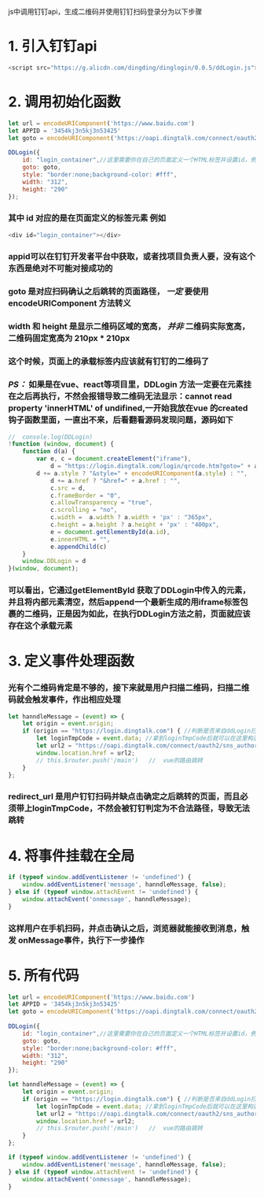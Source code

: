 js中调用钉钉api，生成二维码并使用钉钉扫码登录分为以下步骤

# 1.   引入钉钉api
```javascript
<script src="https://g.alicdn.com/dingding/dinglogin/0.0.5/ddLogin.js"></script>
```

# 2.   调用初始化函数
```javascript
let url = encodeURIComponent('https://www.baidu.com')
let APPID = '3454kj3n5kj3n53425'
let goto = encodeURIComponent('https://oapi.dingtalk.com/connect/oauth2/sns_authorize?appid='+APPID+'&response_type=code&scope=snsapi_login&state=STATE&redirect_uri=' + url)
			
DDLogin({
    id: "login_container",//这里需要你在自己的页面定义一个HTML标签并设置id，例如<div id="login_container"></div>或<span id="login_container"></span>
    goto: goto, 
    style: "border:none;background-color: #fff",
    width: "312",
    height: "290"
});
```
### 其中 **id** 对应的是在页面定义的标签元素 例如
```javascript
<div id="login_container"></div>
```
### **appid**可以在钉钉开发者平台中获取，或者找项目负责人要，没有这个东西是绝对不可能对接成功的

### **goto**  是对应扫码确认之后跳转的页面路径， *一定* 要使用 encodeURIComponent 方法转义

### **width** 和 **height** 是显示二维码区域的宽高， *并非* 二维码实际宽高， 二维码固定宽高为 210px * 210px

### 这个时候，页面上的承载标签内应该就有钉钉的二维码了

### *PS：* 如果是在vue、react等项目里，DDLogin 方法一定要在元素挂在之后再执行，不然会报错导致二维码无法显示：cannot read property 'innerHTML' of undifined,一开始我放在vue 的created钩子函数里面，一直出不来，后看翻看源码发现问题，源码如下
```javascript
//  console.log(DDLogin)
!function (window, document) {
    function d(a) {
        var e, c = document.createElement("iframe"),
            d = "https://login.dingtalk.com/login/qrcode.htm?goto=" + a.goto ;
        d += a.style ? "&style=" + encodeURIComponent(a.style) : "",
            d += a.href ? "&href=" + a.href : "",
            c.src = d,
            c.frameBorder = "0",
            c.allowTransparency = "true",
            c.scrolling = "no",
            c.width =  a.width ? a.width + 'px' : "365px",
            c.height = a.height ? a.height + 'px' : "400px",
            e = document.getElementById(a.id),
            e.innerHTML = "",
            e.appendChild(c)
    }
    window.DDLogin = d
}(window, document);
```

### 可以看出，它通过getElementById 获取了DDLogin中传入的元素，并且将内部元素清空，然后append一个最新生成的用iframe标签包裹的二维码，正是因为如此，在执行DDLogin方法之前，页面就应该存在这个承载元素

# 3.    定义事件处理函数
### 光有个二维码肯定是不够的，接下来就是用户扫描二维码，扫描二维码就会触发事件，作出相应处理
```javascript
let hanndleMessage = (event) => {
    let origin = event.origin;
    if (origin == "https://login.dingtalk.com") { //判断是否来自ddLogin扫码事件。
        let loginTmpCode = event.data; //拿到loginTmpCode后就可以在这里构造跳转链接进行跳转了
        let url2 = "https://oapi.dingtalk.com/connect/oauth2/sns_authorize?appid=dingoagmeinihj4esvxigq&response_type=code&scope=snsapi_login&state=STATE&redirect_url=" + url + "&loginTmpCode=" + loginTmpCode
        window.location.href = url2;
        // this.$router.push('/main')   //  vue的路由跳转
    }
};
```
### redirect_url 是用户钉钉扫码并缺点击确定之后跳转的页面，而且必须带上loginTmpCode，不然会被钉钉判定为不合法路径，导致无法跳转

#   4.  将事件挂载在全局
```javascript
if (typeof window.addEventListener != 'undefined') {
    window.addEventListener('message', hanndleMessage, false);
} else if (typeof window.attachEvent != 'undefined') {
    window.attachEvent('onmessage', hanndleMessage);
}
```

### 这样用户在手机扫码，并点击确认之后，浏览器就能接收到消息，触发 onMessage事件，执行下一步操作
#   5.  所有代码
```javascript
let url = encodeURIComponent('https://www.baidu.com')
let APPID = '3454kj3n5kj3n53425'
let goto = encodeURIComponent('https://oapi.dingtalk.com/connect/oauth2/sns_authorize?appid='+APPID+'&response_type=code&scope=snsapi_login&state=STATE&redirect_uri=' + url)
			
DDLogin({
    id: "login_container",//这里需要你在自己的页面定义一个HTML标签并设置id，例如<div id="login_container"></div>或<span id="login_container"></span>
    goto: goto, 
    style: "border:none;background-color: #fff",
    width: "312",
    height: "290"
});

let hanndleMessage = (event) => {
    let origin = event.origin;
    if (origin == "https://login.dingtalk.com") { //判断是否来自ddLogin扫码事件。
        let loginTmpCode = event.data; //拿到loginTmpCode后就可以在这里构造跳转链接进行跳转了
        let url2 = "https://oapi.dingtalk.com/connect/oauth2/sns_authorize?appid=dingoagmeinihj4esvxigq&response_type=code&scope=snsapi_login&state=STATE&redirect_url=" + url + "&loginTmpCode=" + loginTmpCode
        window.location.href = url2;
        // this.$router.push('/main')   //  vue的路由跳转
    }
};

if (typeof window.addEventListener != 'undefined') {
    window.addEventListener('message', hanndleMessage, false);
} else if (typeof window.attachEvent != 'undefined') {
    window.attachEvent('onmessage', hanndleMessage);
}
```